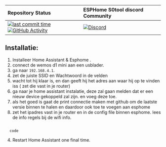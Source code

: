 | Repository Status | ESPHome S0tool discord Community |
| :--- | :--- |
| [![last commit time][github-last-commit]][github-master] [![GitHub Activity][commits-shield]][commits] | [![Discord][discord-shield]][discord]  | 


## Installatie: 
1. Installeer Home Assistant & Esphome .
2. connect de wemos d1 mini aan een usblader.
3. ga naar ```192.168.4.1```.
4. zet de juiste SSID en Wachtwoord in de velden
5. wacht tot hij klaar is, en dan geeft hij het adres aan waar hij op te vinden iss ( zet die vast in je router)
6. ga naar je home assistant instalatie, deze zal gaan melden dat er een nieuw device gekoppeld zal zijn. en voeg deze toe.
7. als het goed is gaat de print connectie maken met github om de laatste versie binnen te halen en daardoor ook toe te voegen aan esphome
8. zet het ipadres vast in je router en in de config file binnen esphome. lees de info regels bij de wifi info.
```

  code
```
4. Restart Home Assistant one final time.



[commits-shield]: https://img.shields.io/github/commit-activity/m/huizebruin/s0tool.svg
[commits]: https://github.com/huizebruin/s0tool/commits/main
[github-last-commit]: https://img.shields.io/github/last-commit/m/huizebruin/s0tool.svg?style=plasticr
[github-master]: https://github.com/huizebruin/s0tool/commits/main

[discord-shield]: https://img.shields.io/discord/723629686093119650.svg?logo=discord&color=7289da
[discord]: https://discord.gg/bN8rC7gEng

